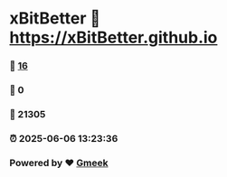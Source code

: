 # xBitBetter :link: https://xBitBetter.github.io 
### :page_facing_up: [16](https://xBitBetter.github.io/tag.html) 
### :speech_balloon: 0 
### :hibiscus: 21305 
### :alarm_clock: 2025-06-06 13:23:36 
### Powered by :heart: [Gmeek](https://github.com/Meekdai/Gmeek)
